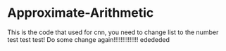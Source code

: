 # Approximate-Arithmetic
This is the code that used for cnn, you need to change list to the number
test test test!
Do some change again!!!!!!!!!!!!!!
edededed
